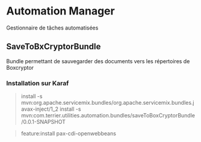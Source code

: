 # Automation Manager
Gestionnaire de tâches automatisées


## SaveToBxCryptorBundle
Bundle permettant de sauvegarder des documents vers les répertoires de Boxcryptor


### Installation sur Karaf
> install -s mvn:org.apache.servicemix.bundles/org.apache.servicemix.bundles.javax-inject/1_2
> install -s mvn:com.terrier.utilities.automation.bundles/saveToBoxCryptorBundle/0.0.1-SNAPSHOT




> feature:install pax-cdi-openwebbeans